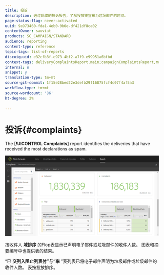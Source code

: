 ```yaml
---
title: 投诉
description: 通过现成的投诉报告，了解投放被宣布为垃圾邮件的时间。
page-status-flag: never-activated
uuid: 9a973460-fda1-4eb0-9b6e-df421df8ca02
contentOwner: sauviat
products: SG_CAMPAIGN/STANDARD
audience: reporting
content-type: reference
topic-tags: list-of-reports
discoiquuid: e32cfb8f-e973-4bf2-a7f9-e99951a6bfbd
context-tags: deliveryComplaintsReport,main;campaignComplaintsReport,main;programComplaintsReport,main
internal: n
snippet: y
translation-type: tm+mt
source-git-commit: 1f15e28bed22e3defb29f16875fcf4c07f4af5a3
workflow-type: tm+mt
source-wordcount: '86'
ht-degree: 2%

---
```



# 投诉{#complaints}

The **[!UICONTROL Complaints]** report identifies the deliveries that have received the most declarations as spam.

![](assets/delivery_reports_complaints.png)

按收件人 **域排序** 的Flop表显示已声明电子邮件或垃圾邮件的收件人数。 图表和摘要编号中也提供表的结果。

“已 **交列入阻止列表付”与“率** ”表列表已将电子邮件声明为垃圾邮件或垃圾邮件的收件人数。 表按投放排序。
